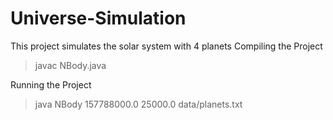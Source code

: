 # Universe-Simulation
This project simulates the solar system with 4 planets
Compiling the Project
> javac NBody.java

Running the Project
> java NBody 157788000.0 25000.0 data/planets.txt
